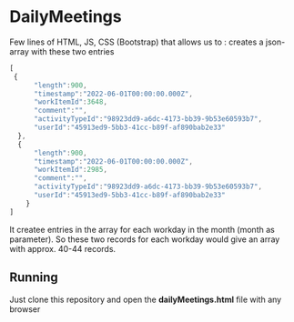 # DailyMeetings
Few lines of HTML, JS, CSS (Bootstrap) that allows us to : creates a json-array with these two entries
```javascript
[
 {
      "length":900,
      "timestamp":"2022-06-01T00:00:00.000Z",
      "workItemId":3648,
      "comment":"",
      "activityTypeId":"98923dd9-a6dc-4173-bb39-9b53e60593b7",
      "userId":"45913ed9-5bb3-41cc-b89f-af890bab2e33"
  },
  {
      "length":900,
      "timestamp":"2022-06-01T00:00:00.000Z",
      "workItemId":2985,
      "comment":"",
      "activityTypeId":"98923dd9-a6dc-4173-bb39-9b53e60593b7",
      "userId":"45913ed9-5bb3-41cc-b89f-af890bab2e33"
    }
]
```
It createe entries in the array for each workday in the month (month as parameter). So these two records for each workday would give an array with approx. 40-44 records.

## Running 
Just clone this repository and open the **dailyMeetings.html** file with any browser
